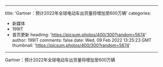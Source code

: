 
---
title: 'Gartner：预计2022年全球电动车出货量将增加至600万辆'
categories: 
 - 新媒体
 - 199IT
 - 首页更新
headimg: 'https://picsum.photos/400/300?random=5674'
author: 199IT
comments: false
date: Wed, 09 Feb 2022 13:25:23 GMT
thumbnail: 'https://picsum.photos/400/300?random=5674'
---

<div>   
Gartner：预计2022年全球电动车出货量将增加至600万辆  
</div>
            